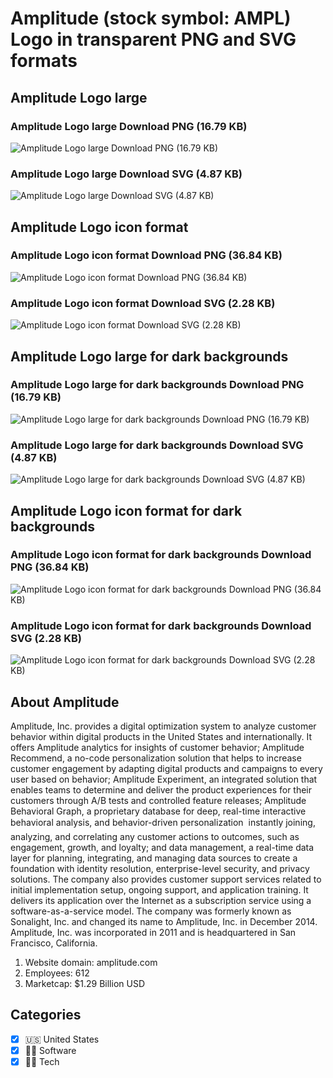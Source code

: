 # Amplitude (stock symbol: AMPL) Logo in transparent PNG and SVG formats

## Amplitude Logo large

### Amplitude Logo large Download PNG (16.79 KB)

![Amplitude Logo large Download PNG (16.79 KB)](/img/orig/AMPL_BIG-845de968.png)

### Amplitude Logo large Download SVG (4.87 KB)

![Amplitude Logo large Download SVG (4.87 KB)](/img/orig/AMPL_BIG-676b1e52.svg)

## Amplitude Logo icon format

### Amplitude Logo icon format Download PNG (36.84 KB)

![Amplitude Logo icon format Download PNG (36.84 KB)](/img/orig/AMPL-501a52ff.png)

### Amplitude Logo icon format Download SVG (2.28 KB)

![Amplitude Logo icon format Download SVG (2.28 KB)](/img/orig/AMPL-b2c42661.svg)

## Amplitude Logo large for dark backgrounds

### Amplitude Logo large for dark backgrounds Download PNG (16.79 KB)

![Amplitude Logo large for dark backgrounds Download PNG (16.79 KB)](/img/orig/AMPL_BIG.D-2d2c427b.png)

### Amplitude Logo large for dark backgrounds Download SVG (4.87 KB)

![Amplitude Logo large for dark backgrounds Download SVG (4.87 KB)](/img/orig/AMPL_BIG.D-42e71c70.svg)

## Amplitude Logo icon format for dark backgrounds

### Amplitude Logo icon format for dark backgrounds Download PNG (36.84 KB)

![Amplitude Logo icon format for dark backgrounds Download PNG (36.84 KB)](/img/orig/AMPL.D-93bf2691.png)

### Amplitude Logo icon format for dark backgrounds Download SVG (2.28 KB)

![Amplitude Logo icon format for dark backgrounds Download SVG (2.28 KB)](/img/orig/AMPL.D-9248219f.svg)

## About Amplitude

Amplitude, Inc. provides a digital optimization system to analyze customer behavior within digital products in the United States and internationally. It offers Amplitude analytics for insights of customer behavior; Amplitude Recommend, a no-code personalization solution that helps to increase customer engagement by adapting digital products and campaigns to every user based on behavior; Amplitude Experiment, an integrated solution that enables teams to determine and deliver the product experiences for their customers through A/B tests and controlled feature releases; Amplitude Behavioral Graph, a proprietary database for deep, real-time interactive behavioral analysis, and behavior-driven personalization  instantly joining, analyzing, and correlating any customer actions to outcomes, such as engagement, growth, and loyalty; and data management, a real-time data layer for planning, integrating, and managing data sources to create a foundation with identity resolution, enterprise-level security, and privacy solutions. The company also provides customer support services related to initial implementation setup, ongoing support, and application training. It delivers its application over the Internet as a subscription service using a software-as-a-service model. The company was formerly known as Sonalight, Inc. and changed its name to Amplitude, Inc. in December 2014. Amplitude, Inc. was incorporated in 2011 and is headquartered in San Francisco, California.

1. Website domain: amplitude.com
2. Employees: 612
3. Marketcap: $1.29 Billion USD


## Categories
- [x] 🇺🇸 United States
- [x] 👨‍💻 Software
- [x] 👩‍💻 Tech
